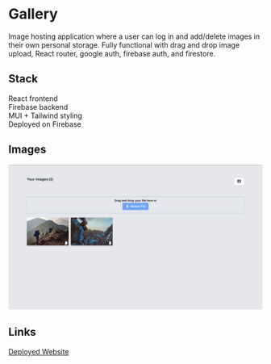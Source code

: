 #  Gallery

Image hosting application where a user can log in and add/delete images in their own personal storage. Fully functional with drag and drop image upload, React router, google auth, firebase auth, and firestore. 

## Stack
React frontend  
Firebase backend  
MUI + Tailwind styling  
Deployed on Firebase  

## Images

![wide-preview](https://github.com/nyozov/gallery/blob/master/src/assets/preview-wide.png?raw=true)

## Links

[Deployed Website](https://coherent-server-332620.web.app/)

